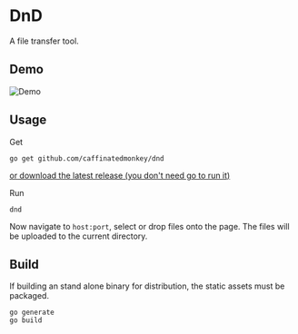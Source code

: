 DnD
===

A file transfer tool.

Demo
----

![Demo][demo]


Usage
-----

Get

    go get github.com/caffinatedmonkey/dnd

[or download the latest release (you don't need go to run it)][latest]

Run

    dnd

Now navigate to `host:port`, select or drop files onto the page. The files will
be uploaded to the current directory.

Build
-----
If building an stand alone binary for distribution, the static assets must be
packaged.

    go generate
    go build

[demo]: https://caffinatedmonkey.github.io/dnd/demo-progress.gif
[latest]: https://github.com/caffinatedmonkey/dnd/releases
